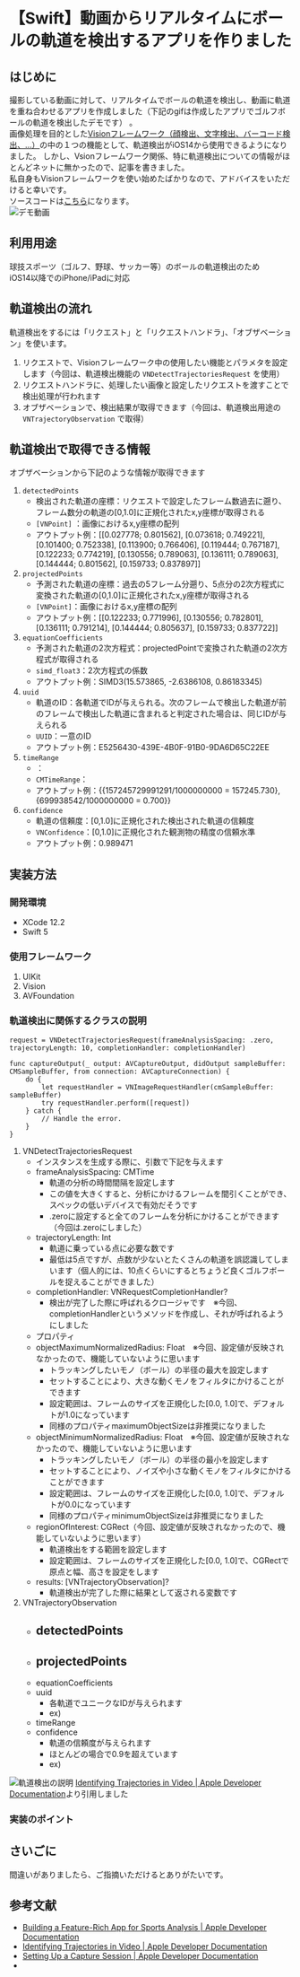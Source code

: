 #  【Swift】動画からリアルタイムにボールの軌道を検出するアプリを作りました

## はじめに
撮影している動画に対して、リアルタイムでボールの軌道を検出し、動画に軌道を重ね合わせるアプリを作成しました（下記のgifは作成したアプリでゴルフボールの軌道を検出したデモです） 。  
画像処理を目的とした[Visionフレームワーク（顔検出、文字検出、バーコード検出、...）](https://developer.apple.com/documentation/vision)の中の１つの機能として、軌道検出がiOS14から使用できるようになりました。
しかし、Vsionフレームワーク関係、特に軌道検出についての情報がほとんどネットに無かったので、記事を書きました。  
私自身もVisionフレームワークを使い始めたばかりなので、アドバイスをいただけると幸いです。  
ソースコードは[こちら](https://github.com/MIZUNO-CORPORATION/IdentifyingBallTrajectoriesinVideo)になります。  
![デモ動画](Demo/golf_swing.gif)


## 利用用途
球技スポーツ（ゴルフ、野球、サッカー等）のボールの軌道検出のため  
iOS14以降でのiPhone/iPadに対応


## 軌道検出の流れ
軌道検出をするには「リクエスト」と「リクエストハンドラ」、「オブザベーション」を使います。
1. リクエストで、Visionフレームワーク中の使用したい機能とパラメタを設定します（今回は、軌道検出機能の `VNDetectTrajectoriesRequest` を使用）
1. リクエストハンドラに、処理したい画像と設定したリクエストを渡すことで検出処理が行われます
1. オブザベーションで、検出結果が取得できます（今回は、軌道検出用途の `VNTrajectoryObservation` で取得）

## 軌道検出で取得できる情報
オブザベーションから下記のような情報が取得できます
1. `detectedPoints`
   - 検出された軌道の座標：リクエストで設定したフレーム数過去に遡り、フレーム数分の軌道の[0,1.0]に正規化されたx,y座標が取得される
   - `[VNPoint]`  ：画像におけるx,y座標の配列
   - アウトプット例：[[0.027778; 0.801562], [0.073618; 0.749221], [0.101400; 0.752338], [0.113900; 0.766406], [0.119444; 0.767187], [0.122233; 0.774219], [0.130556; 0.789063], [0.136111; 0.789063], [0.144444; 0.801562], [0.159733; 0.837897]]
1. `projectedPoints`
   - 予測された軌道の座標：過去の5フレーム分遡り、5点分の2次方程式に変換された軌道の[0,1.0]に正規化されたx,y座標が取得される
   - `[VNPoint]`：画像におけるx,y座標の配列
   - アウトプット例：[[0.122233; 0.771996], [0.130556; 0.782801], [0.136111; 0.791214], [0.144444; 0.805637], [0.159733; 0.837722]]
1. `equationCoefficients`
   - 予測された軌道の2次方程式：projectedPointで変換された軌道の2次方程式が取得される
   - `simd_float3`：2次方程式の係数
   - アウトプット例：SIMD3<Float>(15.573865, -2.6386108, 0.86183345)
1. `uuid`
    - 軌道のID：各軌道でIDが与えられる。次のフレームで検出した軌道が前のフレームで検出した軌道に含まれると判定された場合は、同じIDが与えられる
    - `UUID`：一意のID
    - アウトプット例：E5256430-439E-4B0F-91B0-9DA6D65C22EE
1. `timeRange`
    - ：
    - `CMTimeRange`：
    - アウトプット例：{{157245729991291/1000000000 = 157245.730}, {699938542/1000000000 = 0.700}}
1. `confidence`
    - 軌道の信頼度：[0,1.0]に正規化された検出された軌道の信頼度
    - `VNConfidence`：[0,1.0]に正規化された観測物の精度の信頼水準
    - アウトプット例：0.989471

## 実装方法
### 開発環境
  - XCode 12.2
  - Swift 5
### 使用フレームワーク
  1. UIKit
  1. Vision
  1. AVFoundation

### 軌道検出に関係するクラスの説明
```
request = VNDetectTrajectoriesRequest(frameAnalysisSpacing: .zero, trajectoryLength: 10, completionHandler: completionHandler)
```

```swift: ViewController.swift
func captureOutput(_ output: AVCaptureOutput, didOutput sampleBuffer: CMSampleBuffer, from connection: AVCaptureConnection) {
    do {
        let requestHandler = VNImageRequestHandler(cmSampleBuffer: sampleBuffer)
        try requestHandler.perform([request])
    } catch {
        // Handle the error.
    }
}
```

1. VNDetectTrajectoriesRequest
    - インスタンスを生成する際に、引数で下記を与えます
    - frameAnalysisSpacing: CMTime
        - 軌道の分析の時間間隔を設定します
        - この値を大きくすると、分析にかけるフレームを間引くことができ、スペックの低いデバイスで有効だそうです
        - .zeroに設定すると全てのフレームを分析にかけることができます（今回は.zeroにしました）
    - trajectoryLength: Int
        - 軌道に乗っている点に必要な数です
        - 最低は5点ですが、点数が少ないとたくさんの軌道を誤認識してしまいます（個人的には、10点くらいにするとちょうど良くゴルフボールを捉えることができました）
     - completionHandler: VNRequestCompletionHandler?
        - 検出が完了した際に呼ばれるクロージャです　※今回、completionHandlerというメソッドを作成し、それが呼ばれるようにしました
    - プロパティ
     - objectMaximumNormalizedRadius: Float　※今回、設定値が反映されなかったので、機能していないように思います
       - トラッキングしたいモノ（ボール）の半径の最大を設定します
       - セットすることにより、大きな動くモノをフィルタにかけることができます
       - 設定範囲は、フレームのサイズを正規化した[0.0, 1.0]で、デフォルトが1.0になっています
       - 同様のプロパティmaximumObjectSizeは非推奨になりました
    - objectMinimumNormalizedRadius: Float　※今回、設定値が反映されなかったので、機能していないように思います
      - トラッキングしたいモノ（ボール）の半径の最小を設定します
      - セットすることにより、ノイズや小さな動くモノをフィルタにかけることができます
      - 設定範囲は、フレームのサイズを正規化した[0.0, 1.0]で、デフォルトが0.0になっています
      - 同様のプロパティminimumObjectSizeは非推奨になりました
    - regionOfInterest: CGRect（今回、設定値が反映されなかったので、機能していないように思います）
      - 軌道検出をする範囲を設定します
      - 設定範囲は、フレームのサイズを正規化した[0.0, 1.0]で、CGRectで原点と幅、高さを設定をします
    - results: [VNTrajectoryObservation]?
      - 軌道検出が完了した際に結果として返される変数です
1. VNTrajectoryObservation
      - detectedPoints
        - 
      - projectedPoints
        - 
      - equationCoefficients
      - uuid
        - 各軌道でユニークなIDが与えられます
        - ex) 
      - timeRange
      - confidence
        - 軌道の信頼度が与えられます
        - ほとんどの場合で0.9を超えています
        - ex) 

![軌道検出の説明](images/rendered2x-1591650146.png)
[Identifying Trajectories in Video | Apple Developer Documentation](https://developer.apple.com/documentation/vision/identifying_trajectories_in_video)より引用しました
  
  

### 実装のポイント

## さいごに
間違いがありましたら、ご指摘いただけるとありがたいです。


## 参考文献
- [Building a Feature-Rich App for Sports Analysis | Apple Developer Documentation](https://developer.apple.com/documentation/vision/building_a_feature-rich_app_for_sports_analysis)
- [Identifying Trajectories in Video | Apple Developer Documentation](https://developer.apple.com/documentation/vision/identifying_trajectories_in_video)
- [Setting Up a Capture Session | Apple Developer Documentation](https://developer.apple.com/documentation/avfoundation/cameras_and_media_capture/setting_up_a_capture_session)
- [](https://nn-hokuson.hatenablog.com/entry/2019/07/25/212153)


